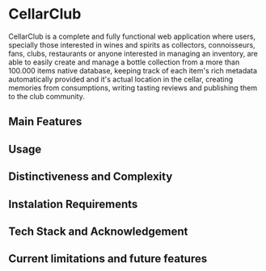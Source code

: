 # CellarClub

CellarClub is a complete and fully functional web application where users, specially those interested in wines and spirits as collectors, connoisseurs, fans, clubs, restaurants or anyone interested in managing an inventory, are able to  easily create and manage a bottle collection from a more than 100.000 items native database, keeping track of each item's rich metadata automatically provided and it's actual location in the cellar, creating memories from consumptions, writing tasting reviews and publishing them to the club community.


## Main Features

## Usage

## Distinctiveness and Complexity

## Instalation Requirements

## Tech Stack and Acknowledgement

## Current limitations and future features




